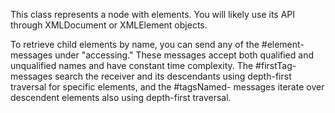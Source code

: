 This class represents a node with elements. You will likely use its API through XMLDocument or XMLElement objects.

To retrieve child elements by name, you can send any of the #element- messages under "accessing." These messages accept both qualified and unqualified names and have constant time complexity. The #firstTag- messages search the receiver and its descendants using depth-first traversal for specific elements, and the #tagsNamed- messages iterate over descendent elements also using depth-first traversal.